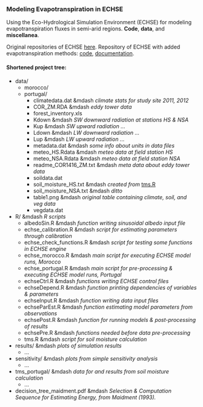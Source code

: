 ### Modeling Evapotranspiration in ECHSE

Using the Eco-Hydrological Simulation Environment (ECHSE) for modeling evapotranspiration fluxes in semi-arid regions.
**Code**, **data**, and **miscellanea**.

Original repositories of ECHSE [here](https://github.com/echse).
Repository of ECHSE with added evapotranspiration methods: [code](https://github.com/tpilz/echse_engines), [documentation](https://github.com/tpilz/echse_doc).

#### Shortened project tree:

* data/
  * morocco/
  * portugal/
    * climatedata.dat &mdash _climate stats for study site 2011, 2012_
    * COR_ZM.RDA &mdash _eddy tower data_
    * forest_inventory.xls
    * Kdown &mdash _SW downward radiation at stations HS & NSA_
    * Kup &mdash _SW upward radiation ..._
    * Ldown &mdash _LW downward radiation ..._
    * Lup &mdash _LW upward radiation ..._
    * metadata.dat &mdash _some info about units in data files_
    * meteo_HS.Rdata &mdash _meteo data at field station HS_
    * meteo_NSA.Rdata &mdash _meteo data at field station NSA_
    * readme_COR1416_ZM.txt &mdash _meta data about eddy tower data_
    * soildata.dat
    * soil_moisture_HS.txt &mdash _created from_ [tms.R](./R/tms.R)
    * soil_moisture_NSA.txt &mdash _ditto_
    * table1.png &mdash _original table containing climate, soil, and veg data_
    * vegdata.dat
* R/ &mdash _R scripts_
  * albedoSin.R &mdash _function writing sinusoidal albedo input file_
  * echse_calibration.R &mdash _script for estimating parameters through calibration_
  * echse_check_functions.R &mdash _script for testing some functions in ECHSE engine_
  * echse_morocco.R &mdash _main script for executing ECHSE model runs, Morocco_
  * echse_portugal.R &mdash _main script for pre-processing & executing ECHSE model runs, Portugal_
  * echseCtrl.R &mdash _functions writing ECHSE control files_
  * echseDepend.R &mdash _function printing dependencies of variables & parameters_
  * echseInput.R &mdash _function writing data input files_
  * echseParEst.R &mdash _function estimating model parameters from observations_
  * echsePost.R &mdash _function for running models & post-processing of results_
  * echsePre.R &mdash _functions needed before data pre-processing_
  * tms.R &mdash _script for soil moisture calculation_
* results/ &mdash _plots of simulation results_
  * ...
* sensitivity/ &mdash _plots from simple sensitivity analysis_
  * ...
* tms_portugal/ &mdash _data for and results from soil moisture calculation_
  * ...
* decision_tree_maidment.pdf &mdash _Selection & Computation Sequence for Estimating Energy, from Maidment (1993)._
